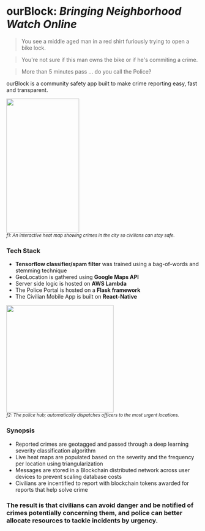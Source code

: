 # ourBlock: _Bringing Neighborhood Watch Online_

> You see a middle aged man in a red shirt furiously trying to open a bike lock.

> You're not sure if this man owns the bike or if he's commiting a crime.

> More than 5 minutes pass ... do you call the Police?

ourBlock is a community safety app built to make crime reporting easy, fast and transparent. 

<img src="https://github.com/charlielin99/ourBlock/blob/master/pitchdeck/app1.png?raw=true" height="350px" width="190px"></img></br>
<sup><em>f1: An interactive heat map showing crimes in the city so civilians can stay safe.</em></sup>

### Tech Stack
- **Tensorflow classifier/spam filter** was trained using a bag-of-words and stemming technique
- GeoLocation is gathered using **Google Maps API**
- Server side logic is hosted on **AWS Lambda**
- The Police Portal is hosted on a **Flask framework**
- The Civilian Mobile App is built on **React-Native**

<img src="https://github.com/charlielin99/ourBlock/blob/master/pitchdeck/hub1.png?raw=true" height="280px"></img></br>
<sup><em>f2: The police hub; automatically dispatches officers to the most urgent locations.</em></sup>

### Synopsis
- Reported crimes are geotagged and passed through a deep learning severity classification algorithm
- Live heat maps are populated based on the severity and the frequency per location using triangularization
- Messages are stored in a Blockchain distributed network across user devices to prevent scaling database costs
- Civilians are incentified to report with blockchain tokens awarded for reports that help solve crime

### The result is that civilians can avoid danger and be notified of crimes potentially concerning them, and police can better allocate resources to tackle incidents by urgency.